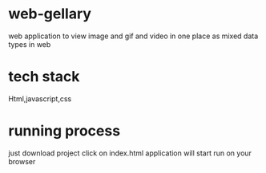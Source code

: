 # web-gellary
web application to view image and gif and video in one place as mixed data types in web

# tech stack
Html,javascript,css

# running process 
just download project click on index.html application will start run on your browser


